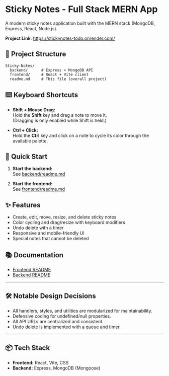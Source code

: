 # Sticky Notes - Full Stack MERN App

A modern sticky notes application built with the MERN stack (MongoDB, Express, React, Node.js).

**Project Link**: https://stickynotes-todo.onrender.com/

## 📁 Project Structure

```
Sticky-Notes/
  backend/      # Express + MongoDB API
  frontend/     # React + Vite client
  readme.md     # This file (overall project)
```

## ⌨️ Keyboard Shortcuts

- **Shift + Mouse Drag:**  
  Hold the **Shift** key and drag a note to move it.  
  (Dragging is only enabled while Shift is held.)

- **Ctrl + Click:**  
  Hold the **Ctrl** key and click on a note to cycle its color through the available palette.



## 🚀 Quick Start

1. **Start the backend:**  
   See [backend/readme.md](./backend/readme.md)

2. **Start the frontend:**  
   See [frontend/readme.md](./frontend/readme.md)

## ✨ Features

- Create, edit, move, resize, and delete sticky notes
- Color cycling and drag/resize with keyboard modifiers
- Undo delete with a timer
- Responsive and mobile-friendly UI
- Special notes that cannot be deleted

## 📚 Documentation

- [Frontend README](./frontend/readme.md)
- [Backend README](./backend/readme.md)

---

## 🛠️ Notable Design Decisions

- All handlers, styles, and utilities are modularized for maintainability.
- Defensive coding for undefined/null properties.
- All API URLs are centralized and consistent.
- Undo delete is implemented with a queue and timer.

---

## 📦 Tech Stack

- **Frontend:** React, Vite, CSS
- **Backend:** Express, MongoDB (Mongoose)
